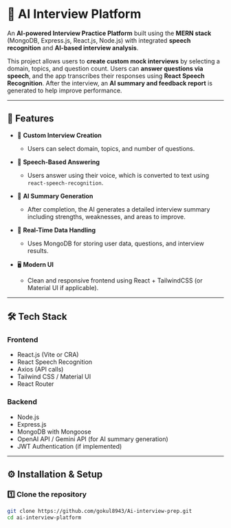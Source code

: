 # 🧠 AI Interview Platform

An **AI-powered Interview Practice Platform** built using the **MERN stack** (MongoDB, Express.js, React.js, Node.js) with integrated **speech recognition** and **AI-based interview analysis**.

This project allows users to **create custom mock interviews** by selecting a domain, topics, and question count. Users can **answer questions via speech**, and the app transcribes their responses using **React Speech Recognition**. After the interview, an **AI summary and feedback report** is generated to help improve performance.

---

## 🚀 Features

- 🎯 **Custom Interview Creation**
  - Users can select domain, topics, and number of questions.
  
- 🎤 **Speech-Based Answering**
  - Users answer using their voice, which is converted to text using `react-speech-recognition`.

- 🧾 **AI Summary Generation**
  - After completion, the AI generates a detailed interview summary including strengths, weaknesses, and areas to improve.

- 💾 **Real-Time Data Handling**
  - Uses MongoDB for storing user data, questions, and interview results.

- 🖥️ **Modern UI**
  - Clean and responsive frontend using React + TailwindCSS (or Material UI if applicable).

---

## 🛠️ Tech Stack

### **Frontend**
- React.js (Vite or CRA)
- React Speech Recognition
- Axios (API calls)
- Tailwind CSS / Material UI
- React Router

### **Backend**
- Node.js
- Express.js
- MongoDB with Mongoose
- OpenAI API / Gemini API (for AI summary generation)
- JWT Authentication (if implemented)

---

## ⚙️ Installation & Setup

### 1️⃣ Clone the repository
```bash
git clone https://github.com/gokul8943/Ai-interview-prep.git
cd ai-interview-platform
